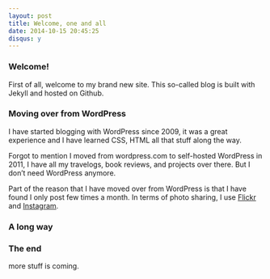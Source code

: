 ```yaml
---
layout: post
title: Welcome, one and all
date: 2014-10-15 20:45:25
disqus: y
---
```

### Welcome!
First of all, welcome to my brand new site. This so-called blog is built with Jekyll and hosted on Github. 

### Moving over from WordPress
I have started blogging with WordPress since 2009, it was a great experience and I have learned CSS, HTML all that stuff along the way. 

Forgot to mention I moved from wordpress.com to self-hosted WordPress in 2011, I have all my travelogs, book reviews, and projects over there. But I don’t need WordPress anymore.

Part of the reason that I have moved over from WordPress is that I have found I only post few times a month. In terms of photo sharing, I use [Flickr](flickr.com/photos/splendorevision/) and [Instagram](instagram.com/taylorhxu).

### A long way

### The end
more stuff is coming.